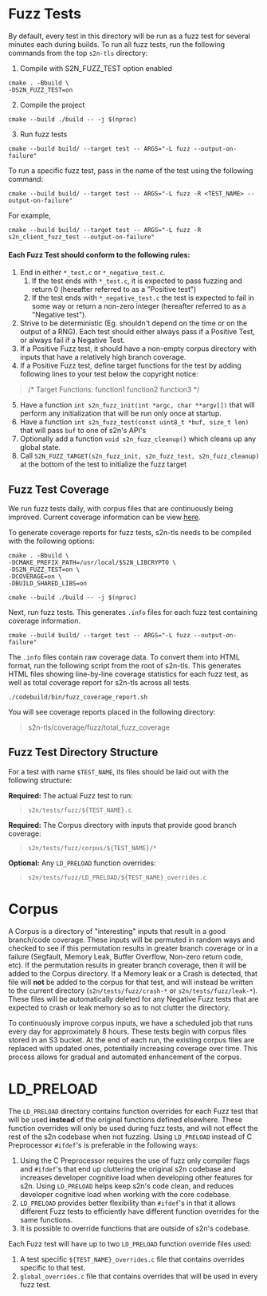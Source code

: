 # Fuzz Tests
By default, every test in this directory will be run as a fuzz test for several minutes each during builds. To run all fuzz tests, run the following commands from the top `s2n-tls` directory:
1. Compile with S2N_FUZZ_TEST option enabled
```
cmake . -Bbuild \
-DS2N_FUZZ_TEST=on
```
2. Compile the project
```
cmake --build ./build -- -j $(nproc)
```
3. Run fuzz tests
```
cmake --build build/ --target test -- ARGS="-L fuzz --output-on-failure"
```

To run a specific fuzz test, pass in the name of the test using the following command:
```
cmake --build build/ --target test -- ARGS="-L fuzz -R <TEST_NAME> --output-on-failure"
```
For example,
```
cmake --build build/ --target test -- ARGS="-L fuzz -R s2n_client_fuzz_test --output-on-failure"
```

#### Each Fuzz Test should conform to the following rules:
1. End in either `*_test.c` or `*_negative_test.c`.
    1. If the test ends with `*_test.c`, it is expected to pass fuzzing and return 0 (hereafter referred to as a "Positive test")
    2. If the test ends with `*_negative_test.c` the test is expected to fail in some way or return a non-zero integer (hereafter referred to as a "Negative test").
2. Strive to be deterministic (Eg. shouldn't depend on the time or on the output of a RNG). Each test should either always pass if a Positive Test, or always fail if a Negative Test.
3. If a Positive Fuzz test, it should have a non-empty corpus directory with inputs that have a relatively high branch coverage.
4. If a Positive Fuzz test, define target functions for the test by adding following lines to your test below the copyright notice:
> /* Target Functions: function1 function2 function3 */
5. Have a function `int s2n_fuzz_init(int *argc, char **argv[])` that will perform any initialization that will be run only once at startup.
6. Have a function `int s2n_fuzz_test(const uint8_t *buf, size_t len)` that will pass `buf` to one of s2n's API's
7. Optionally add a function `void s2n_fuzz_cleanup()` which cleans up any global state.
8. Call `S2N_FUZZ_TARGET(s2n_fuzz_init, s2n_fuzz_test, s2n_fuzz_cleanup)` at the bottom of the test to initialize the fuzz target

## Fuzz Test Coverage
We run fuzz tests daily, with corpus files that are continuously being improved. Current coverage information can be view [here](https://dx1inn44oyl7n.cloudfront.net/fuzz-coverage-report/index.html).

To generate coverage reports for fuzz tests, s2n-tls needs to be compiled with the following options:
```
cmake . -Bbuild \
-DCMAKE_PREFIX_PATH=/usr/local/$S2N_LIBCRYPTO \
-DS2N_FUZZ_TEST=on \
-DCOVERAGE=on \
-DBUILD_SHARED_LIBS=on

cmake --build ./build -- -j $(nproc)
```

Next, run fuzz tests. This generates `.info` files for each fuzz test containing coverage information. 
```
cmake --build build/ --target test -- ARGS="-L fuzz --output-on-failure"
```

The `.info` files contain raw coverage data.  To convert them into HTML format, run the following script from the root of s2n-tls. This generates HTML files showing line-by-line coverage statistics for each fuzz test, as well as total coverage report for s2n-tls across all tests.
```
./codebuild/bin/fuzz_coverage_report.sh
```

You will see coverage reports placed in the following directory:
> s2n-tls/coverage/fuzz/total_fuzz_coverage

## Fuzz Test Directory Structure
For a test with name `$TEST_NAME`, its files should be laid out with the following structure:

**Required:** The actual Fuzz test to run:
> `s2n/tests/fuzz/${TEST_NAME}.c`

**Required:** The Corpus directory with inputs that provide good branch coverage:
> `s2n/tests/fuzz/corpus/${TEST_NAME}/*`

**Optional:** Any `LD_PRELOAD` function overrides:
> `s2n/tests/fuzz/LD_PRELOAD/${TEST_NAME}_overrides.c`

# Corpus
A Corpus is a directory of "interesting" inputs that result in a good branch/code coverage. These inputs will be permuted in random ways and checked to see if this permutation results in greater branch coverage or in a failure (Segfault, Memory Leak, Buffer Overflow, Non-zero return code, etc). If the permutation results in greater branch coverage, then it will be added to the Corpus directory. If a Memory leak or a Crash is detected, that file will **not** be added to the corpus for that test, and will instead be written to the current directory (`s2n/tests/fuzz/crash-*` or `s2n/tests/fuzz/leak-*`). These files will be automatically deleted for any Negative Fuzz tests that are expected to crash or leak memory so as to not clutter the directory.

To continuously improve corpus inputs, we have a scheduled job that runs every day for approximately 8 hours. These tests begin with corpus files stored in an S3 bucket. At the end of each run, the existing corpus files are replaced with updated ones, potentially increasing coverage over time. This process allows for gradual and automated enhancement of the corpus.

# LD_PRELOAD
The `LD_PRELOAD` directory contains function overrides for each Fuzz test that will be used **instead** of the original functions defined elsewhere. These function overrides will only be used during fuzz tests, and will not effect the rest of the s2n codebase when not fuzzing. Using `LD_PRELOAD` instead of C Preprocessor `#ifdef`'s is preferable in the following ways:

1. Using the C Preprocessor requires the use of fuzz only compiler flags and `#ifdef`'s that end up cluttering the original s2n codebase and increases developer cognitive load when developing other features for s2n. Using `LD_PRELOAD` helps keep s2n's code clean, and reduces developer cognitive load when working with the core codebase.
2. `LD_PRELOAD` provides better flexibility than `#ifdef`'s in that it allows different Fuzz tests to efficiently have different function overrides for the same functions.
3. It is possible to override functions that are outside of s2n's codebase.

Each Fuzz test will have up to two `LD_PRELOAD` function override files used:

1. A test specific `${TEST_NAME}_overrides.c` file that contains overrides specific to that test.
2. `global_overrides.c` file that contains overrides that will be used in every fuzz test.
